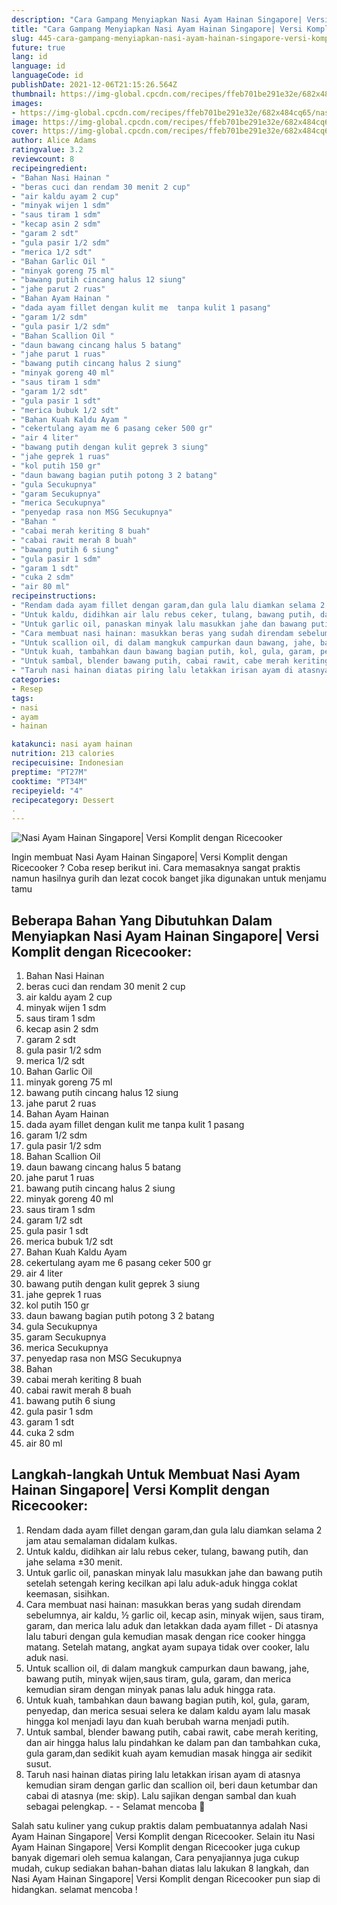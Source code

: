 ```yaml
---
description: "Cara Gampang Menyiapkan Nasi Ayam Hainan Singapore| Versi Komplit dengan Ricecooker yang Bikin Ngiler"
title: "Cara Gampang Menyiapkan Nasi Ayam Hainan Singapore| Versi Komplit dengan Ricecooker yang Bikin Ngiler"
slug: 445-cara-gampang-menyiapkan-nasi-ayam-hainan-singapore-versi-komplit-dengan-ricecooker-yang-bikin-ngiler
future: true
lang: id
language: id
languageCode: id
publishDate: 2021-12-06T21:15:26.564Z 
thumbnail: https://img-global.cpcdn.com/recipes/ffeb701be291e32e/682x484cq65/nasi-ayam-hainan-singapore-versi-komplit-dengan-ricecooker-foto-resep-utama.png
images:
- https://img-global.cpcdn.com/recipes/ffeb701be291e32e/682x484cq65/nasi-ayam-hainan-singapore-versi-komplit-dengan-ricecooker-foto-resep-utama.png
image: https://img-global.cpcdn.com/recipes/ffeb701be291e32e/682x484cq65/nasi-ayam-hainan-singapore-versi-komplit-dengan-ricecooker-foto-resep-utama.png
cover: https://img-global.cpcdn.com/recipes/ffeb701be291e32e/682x484cq65/nasi-ayam-hainan-singapore-versi-komplit-dengan-ricecooker-foto-resep-utama.png
author: Alice Adams
ratingvalue: 3.2
reviewcount: 8
recipeingredient:
- "Bahan Nasi Hainan "
- "beras cuci dan rendam 30 menit 2 cup"
- "air kaldu ayam 2 cup"
- "minyak wijen 1 sdm"
- "saus tiram 1 sdm"
- "kecap asin 2 sdm"
- "garam 2 sdt"
- "gula pasir 1/2 sdm"
- "merica 1/2 sdt"
- "Bahan Garlic Oil "
- "minyak goreng 75 ml"
- "bawang putih cincang halus 12 siung"
- "jahe parut 2 ruas"
- "Bahan Ayam Hainan "
- "dada ayam fillet dengan kulit me  tanpa kulit 1 pasang"
- "garam 1/2 sdm"
- "gula pasir 1/2 sdm"
- "Bahan Scallion Oil "
- "daun bawang cincang halus 5 batang"
- "jahe parut 1 ruas"
- "bawang putih cincang halus 2 siung"
- "minyak goreng 40 ml"
- "saus tiram 1 sdm"
- "garam 1/2 sdt"
- "gula pasir 1 sdt"
- "merica bubuk 1/2 sdt"
- "Bahan Kuah Kaldu Ayam "
- "cekertulang ayam me 6 pasang ceker 500 gr"
- "air 4 liter"
- "bawang putih dengan kulit geprek 3 siung"
- "jahe geprek 1 ruas"
- "kol putih 150 gr"
- "daun bawang bagian putih potong 3 2 batang"
- "gula Secukupnya"
- "garam Secukupnya"
- "merica Secukupnya"
- "penyedap rasa non MSG Secukupnya"
- "Bahan "
- "cabai merah keriting 8 buah"
- "cabai rawit merah 8 buah"
- "bawang putih 6 siung"
- "gula pasir 1 sdm"
- "garam 1 sdt"
- "cuka 2 sdm"
- "air 80 ml"
recipeinstructions:
- "Rendam dada ayam fillet dengan garam,dan gula lalu diamkan selama 2 jam atau semalaman didalam kulkas."
- "Untuk kaldu, didihkan air lalu rebus ceker, tulang, bawang putih, dan jahe selama ±30 menit."
- "Untuk garlic oil, panaskan minyak lalu masukkan jahe dan bawang putih setelah setengah kering kecilkan api lalu aduk-aduk hingga coklat keemasan, sisihkan."
- "Cara membuat nasi hainan: masukkan beras yang sudah direndam sebelumnya, air kaldu, ½ garlic oil, kecap asin, minyak wijen, saus tiram, garam, dan merica lalu aduk dan letakkan dada ayam fillet  Di atasnya lalu taburi dengan gula kemudian masak dengan rice cooker hingga matang. Setelah matang, angkat ayam supaya tidak over cooker, lalu aduk nasi."
- "Untuk scallion oil, di dalam mangkuk campurkan daun bawang, jahe, bawang putih, minyak wijen,saus tiram, gula, garam, dan merica kemudian siram dengan minyak panas lalu aduk hingga rata."
- "Untuk kuah, tambahkan daun bawang bagian putih, kol, gula, garam, penyedap, dan merica sesuai selera ke dalam kaldu ayam lalu masak hingga kol menjadi layu dan kuah berubah warna menjadi putih."
- "Untuk sambal, blender bawang putih, cabai rawit, cabe merah keriting, dan air hingga halus lalu pindahkan ke dalam pan dan tambahkan cuka, gula garam,dan sedikit kuah ayam kemudian masak hingga air sedikit susut."
- "Taruh nasi hainan diatas piring lalu letakkan irisan ayam di atasnya kemudian siram dengan garlic dan scallion oil, beri daun ketumbar dan cabai di atasnya (me: skip). Lalu sajikan dengan sambal dan kuah sebagai pelengkap.  Selamat mencoba 💐"
categories:
- Resep
tags:
- nasi
- ayam
- hainan

katakunci: nasi ayam hainan 
nutrition: 213 calories
recipecuisine: Indonesian
preptime: "PT27M"
cooktime: "PT34M"
recipeyield: "4"
recipecategory: Dessert
. 
---
```



![Nasi Ayam Hainan Singapore| Versi Komplit dengan Ricecooker](https://img-global.cpcdn.com/recipes/ffeb701be291e32e/682x484cq65/nasi-ayam-hainan-singapore-versi-komplit-dengan-ricecooker-foto-resep-utama.png)

Ingin membuat Nasi Ayam Hainan Singapore| Versi Komplit dengan Ricecooker ? Coba resep berikut ini. Cara memasaknya sangat praktis namun hasilnya gurih dan lezat cocok banget jika digunakan untuk menjamu tamu

<!--inarticleads1-->

## Beberapa Bahan Yang Dibutuhkan Dalam Menyiapkan Nasi Ayam Hainan Singapore| Versi Komplit dengan Ricecooker:

1. Bahan Nasi Hainan 
1. beras cuci dan rendam 30 menit 2 cup
1. air kaldu ayam 2 cup
1. minyak wijen 1 sdm
1. saus tiram 1 sdm
1. kecap asin 2 sdm
1. garam 2 sdt
1. gula pasir 1/2 sdm
1. merica 1/2 sdt
1. Bahan Garlic Oil 
1. minyak goreng 75 ml
1. bawang putih cincang halus 12 siung
1. jahe parut 2 ruas
1. Bahan Ayam Hainan 
1. dada ayam fillet dengan kulit me  tanpa kulit 1 pasang
1. garam 1/2 sdm
1. gula pasir 1/2 sdm
1. Bahan Scallion Oil 
1. daun bawang cincang halus 5 batang
1. jahe parut 1 ruas
1. bawang putih cincang halus 2 siung
1. minyak goreng 40 ml
1. saus tiram 1 sdm
1. garam 1/2 sdt
1. gula pasir 1 sdt
1. merica bubuk 1/2 sdt
1. Bahan Kuah Kaldu Ayam 
1. cekertulang ayam me 6 pasang ceker 500 gr
1. air 4 liter
1. bawang putih dengan kulit geprek 3 siung
1. jahe geprek 1 ruas
1. kol putih 150 gr
1. daun bawang bagian putih potong 3 2 batang
1. gula Secukupnya
1. garam Secukupnya
1. merica Secukupnya
1. penyedap rasa non MSG Secukupnya
1. Bahan 
1. cabai merah keriting 8 buah
1. cabai rawit merah 8 buah
1. bawang putih 6 siung
1. gula pasir 1 sdm
1. garam 1 sdt
1. cuka 2 sdm
1. air 80 ml



<!--inarticleads2-->

## Langkah-langkah Untuk Membuat Nasi Ayam Hainan Singapore| Versi Komplit dengan Ricecooker:

1. Rendam dada ayam fillet dengan garam,dan gula lalu diamkan selama 2 jam atau semalaman didalam kulkas.
1. Untuk kaldu, didihkan air lalu rebus ceker, tulang, bawang putih, dan jahe selama ±30 menit.
1. Untuk garlic oil, panaskan minyak lalu masukkan jahe dan bawang putih setelah setengah kering kecilkan api lalu aduk-aduk hingga coklat keemasan, sisihkan.
1. Cara membuat nasi hainan: masukkan beras yang sudah direndam sebelumnya, air kaldu, ½ garlic oil, kecap asin, minyak wijen, saus tiram, garam, dan merica lalu aduk dan letakkan dada ayam fillet  - Di atasnya lalu taburi dengan gula kemudian masak dengan rice cooker hingga matang. Setelah matang, angkat ayam supaya tidak over cooker, lalu aduk nasi.
1. Untuk scallion oil, di dalam mangkuk campurkan daun bawang, jahe, bawang putih, minyak wijen,saus tiram, gula, garam, dan merica kemudian siram dengan minyak panas lalu aduk hingga rata.
1. Untuk kuah, tambahkan daun bawang bagian putih, kol, gula, garam, penyedap, dan merica sesuai selera ke dalam kaldu ayam lalu masak hingga kol menjadi layu dan kuah berubah warna menjadi putih.
1. Untuk sambal, blender bawang putih, cabai rawit, cabe merah keriting, dan air hingga halus lalu pindahkan ke dalam pan dan tambahkan cuka, gula garam,dan sedikit kuah ayam kemudian masak hingga air sedikit susut.
1. Taruh nasi hainan diatas piring lalu letakkan irisan ayam di atasnya kemudian siram dengan garlic dan scallion oil, beri daun ketumbar dan cabai di atasnya (me: skip). Lalu sajikan dengan sambal dan kuah sebagai pelengkap. -  - Selamat mencoba 💐




Salah satu kuliner yang cukup praktis dalam pembuatannya adalah  Nasi Ayam Hainan Singapore| Versi Komplit dengan Ricecooker. Selain itu  Nasi Ayam Hainan Singapore| Versi Komplit dengan Ricecooker  juga cukup banyak digemari oleh semua kalangan, Cara penyajiannya juga cukup mudah, cukup sediakan bahan-bahan diatas lalu lakukan 8 langkah, dan  Nasi Ayam Hainan Singapore| Versi Komplit dengan Ricecooker  pun siap di hidangkan. selamat mencoba !

